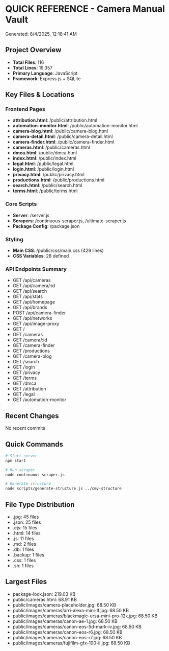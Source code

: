 # QUICK REFERENCE - Camera Manual Vault
Generated: 8/4/2025, 12:18:41 AM

## Project Overview
- **Total Files**: 116
- **Total Lines**: 19,357
- **Primary Language**: JavaScript
- **Framework**: Express.js + SQLite

## Key Files & Locations

### Frontend Pages
- **attribution.html**: /public/attribution.html
- **automation-monitor.html**: /public/automation-monitor.html
- **camera-blog.html**: /public/camera-blog.html
- **camera-detail.html**: /public/camera-detail.html
- **camera-finder.html**: /public/camera-finder.html
- **cameras.html**: /public/cameras.html
- **dmca.html**: /public/dmca.html
- **index.html**: /public/index.html
- **legal.html**: /public/legal.html
- **login.html**: /public/login.html
- **privacy.html**: /public/privacy.html
- **productions.html**: /public/productions.html
- **search.html**: /public/search.html
- **terms.html**: /public/terms.html

### Core Scripts
- **Server**: /server.js
- **Scrapers**: /continuous-scraper.js, /ultimate-scraper.js
- **Package Config**: /package.json

### Styling
- **Main CSS**: /public/css/main.css (429 lines)
- **CSS Variables**: 28 defined

### API Endpoints Summary
- GET /api/cameras
- GET /api/camera/:id
- GET /api/search
- GET /api/stats
- GET /api/homepage
- GET /api/brands
- POST /api/camera-finder
- GET /api/networks
- GET /api/image-proxy
- GET /
- GET /cameras
- GET /camera/:id
- GET /camera-finder
- GET /productions
- GET /camera-blog
- GET /search
- GET /login
- GET /privacy
- GET /terms
- GET /dmca
- GET /attribution
- GET /legal
- GET /automation-monitor

## Recent Changes
No recent commits

## Quick Commands
```bash
# Start server
npm start

# Run scraper
node continuous-scraper.js

# Generate structure
node scripts/generate-structure.js ../cmv-structure
```

## File Type Distribution
- .jpg: 45 files
- .json: 25 files
- .ejs: 15 files
- .html: 14 files
- .js: 11 files
- .md: 2 files
- .db: 1 files
- .backup: 1 files
- .css: 1 files
- .sh: 1 files

## Largest Files
- package-lock.json: 219.03 KB
- public/cameras.html: 68.91 KB
- public/images/camera-placeholder.jpg: 68.50 KB
- public/images/cameras/arri-alexa-mini-lf.jpg: 68.50 KB
- public/images/cameras/blackmagic-ursa-mini-pro-12k.jpg: 68.50 KB
- public/images/cameras/canon-ae-1.jpg: 68.50 KB
- public/images/cameras/canon-eos-5d-mark-iv.jpg: 68.50 KB
- public/images/cameras/canon-eos-r6.jpg: 68.50 KB
- public/images/cameras/canon-eos-r7.jpg: 68.50 KB
- public/images/cameras/fujifilm-gfx-100-ii.jpg: 68.50 KB
